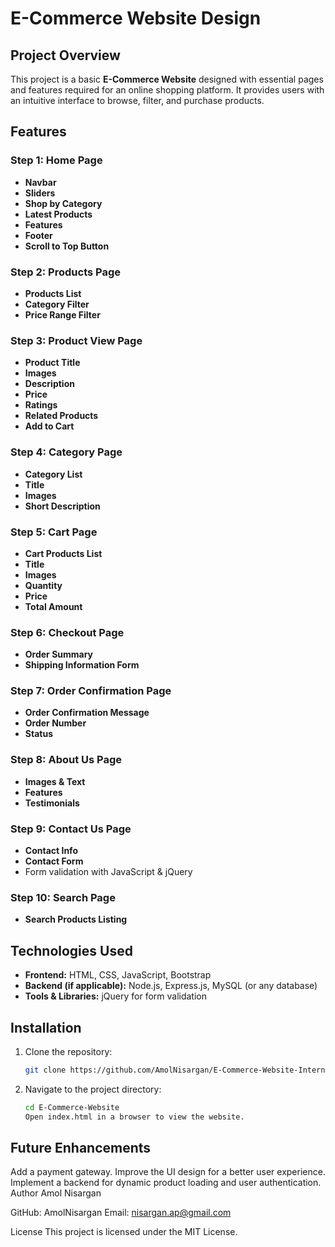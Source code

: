 # E-Commerce Website Design  

## Project Overview  
This project is a basic **E-Commerce Website** designed with essential pages and features required for an online shopping platform. It provides users with an intuitive interface to browse, filter, and purchase products.  

## Features  
### Step 1: Home Page  
- **Navbar**  
- **Sliders**  
- **Shop by Category**  
- **Latest Products**  
- **Features**  
- **Footer**  
- **Scroll to Top Button**  

### Step 2: Products Page  
- **Products List**  
- **Category Filter**  
- **Price Range Filter**  

### Step 3: Product View Page  
- **Product Title**  
- **Images**  
- **Description**  
- **Price**  
- **Ratings**  
- **Related Products**  
- **Add to Cart**  

### Step 4: Category Page  
- **Category List**  
- **Title**  
- **Images**  
- **Short Description**  

### Step 5: Cart Page  
- **Cart Products List**  
- **Title**  
- **Images**  
- **Quantity**  
- **Price**  
- **Total Amount**  

### Step 6: Checkout Page  
- **Order Summary**  
- **Shipping Information Form**  

### Step 7: Order Confirmation Page  
- **Order Confirmation Message**  
- **Order Number**  
- **Status**  

### Step 8: About Us Page  
- **Images & Text**  
- **Features**  
- **Testimonials**  

### Step 9: Contact Us Page  
- **Contact Info**  
- **Contact Form**  
- Form validation with JavaScript & jQuery  

### Step 10: Search Page  
- **Search Products Listing**  

## Technologies Used  
- **Frontend:** HTML, CSS, JavaScript, Bootstrap  
- **Backend (if applicable):** Node.js, Express.js, MySQL (or any database)  
- **Tools & Libraries:** jQuery for form validation  

## Installation  
1. Clone the repository:  
   ```bash
   git clone https://github.com/AmolNisargan/E-Commerce-Website-Internship_Studio-.git
2. Navigate to the project directory:
   ```bash
   cd E-Commerce-Website
   Open index.html in a browser to view the website.

## Future Enhancements
Add a payment gateway.
Improve the UI design for a better user experience.
Implement a backend for dynamic product loading and user authentication.
Author
Amol Nisargan

GitHub: AmolNisargan
Email: nisargan.ap@gmail.com

License
This project is licensed under the MIT License.